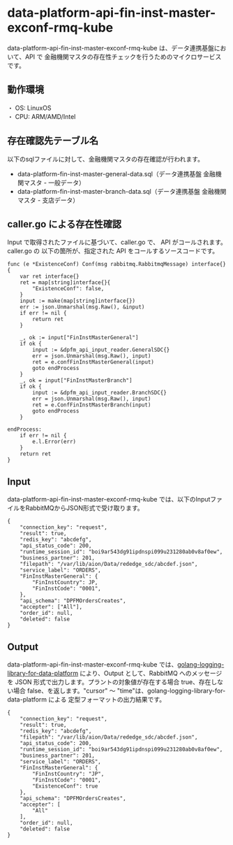 # data-platform-api-fin-inst-master-exconf-rmq-kube
data-platform-api-fin-inst-master-exconf-rmq-kube は、データ連携基盤において、API で 金融機関マスタの存在性チェックを行うためのマイクロサービスです。

## 動作環境
・ OS: LinuxOS  
・ CPU: ARM/AMD/Intel  

## 存在確認先テーブル名
以下のsqlファイルに対して、金融機関マスタの存在確認が行われます。

* data-platform-fin-inst-master-general-data.sql（データ連携基盤 金融機関マスタ - 一般データ）
* data-platform-fin-inst-master-branch-data.sql（データ連携基盤 金融機関マスタ - 支店データ）

## caller.go による存在性確認
Input で取得されたファイルに基づいて、caller.go で、 API がコールされます。
caller.go の 以下の箇所が、指定された API をコールするソースコードです。

```
func (e *ExistenceConf) Conf(msg rabbitmq.RabbitmqMessage) interface{} {
	var ret interface{}
	ret = map[string]interface{}{
		"ExistenceConf": false,
	}
	input := make(map[string]interface{})
	err := json.Unmarshal(msg.Raw(), &input)
	if err != nil {
		return ret
	}

	_, ok := input["FinInstMasterGeneral"]
	if ok {
		input := &dpfm_api_input_reader.GeneralSDC{}
		err = json.Unmarshal(msg.Raw(), input)
		ret = e.confFinInstMasterGeneral(input)
		goto endProcess
	}
	_, ok = input["FinInstMasterBranch"]
	if ok {
		input := &dpfm_api_input_reader.BranchSDC{}
		err = json.Unmarshal(msg.Raw(), input)
		ret = e.ConfFinInstMasterBranch(input)
		goto endProcess
	}

endProcess:
	if err != nil {
		e.l.Error(err)
	}
	return ret
}
```

## Input
data-platform-api-fin-inst-master-exconf-rmq-kube では、以下のInputファイルをRabbitMQからJSON形式で受け取ります。  

```
{
	"connection_key": "request",
	"result": true,
	"redis_key": "abcdefg",
	"api_status_code": 200,
	"runtime_session_id": "boi9ar543dg91ipdnspi099u231280ab0v8af0ew",
	"business_partner": 201,
	"filepath": "/var/lib/aion/Data/rededge_sdc/abcdef.json",
	"service_label": "ORDERS",
	"FinInstMasterGeneral": {
		"FinInstCountry": JP,
		"FinInstCode": "0001",
	},
	"api_schema": "DPFMOrdersCreates",
	"accepter": ["All"],
	"order_id": null,
	"deleted": false
}

```

## Output
data-platform-api-fin-inst-master-exconf-rmq-kube では、[golang-logging-library-for-data-platform](https://github.com/latonaio/golang-logging-library-for-data-platform) により、Output として、RabbitMQ へのメッセージを JSON 形式で出力します。プラントの対象値が存在する場合 true、存在しない場合 false、を返します。"cursor" ～ "time"は、golang-logging-library-for-data-platform による 定型フォーマットの出力結果です。

```
{
	"connection_key": "request",
	"result": true,
	"redis_key": "abcdefg",
	"filepath": "/var/lib/aion/Data/rededge_sdc/abcdef.json",
	"api_status_code": 200,
	"runtime_session_id": "boi9ar543dg91ipdnspi099u231280ab0v8af0ew",
	"business_partner": 201,
	"service_label": "ORDERS",
	"FinInstMasterGeneral": {
		"FinInstCountry": "JP",
		"FinInstCode": "0001",
		"ExistenceConf": true
	},
	"api_schema": "DPFMOrdersCreates",
	"accepter": [
		"All"
	],
	"order_id": null,
	"deleted": false
}
```